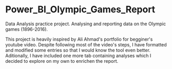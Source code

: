 # Power_BI_Olympic_Games_Report
Data Analysis practice project. Analysing and reporting data on the Olympic games  (1896-2016).

This project is heavily inspired by Ali Ahmad's portfolio for begginer's youtube video. Despite following most of the video's steps, I have formatted and modified some entries so that I would know the tool even better. Aditionally, I have included one more tab containing analyses which I decided to explore on my own to enrichen the report.
